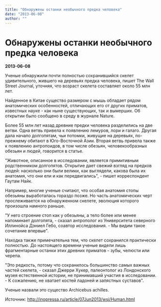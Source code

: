 ```yaml
---
title: "Обнаружены останки необычного предка человека"
date: "2013-06-08"
author: ""
---
```


# Обнаружены останки необычного предка человека

**2013-06-08** 

Ученые обнаружили почти полностью сохранившийся скелет удивительного, жившего на деревьях предка человека, пишет The Wall Street Journal, уточняя, что возраст скелета составляет около 55 млн лет.

Найденное в Китае существо размером с мышь обладает рядом анатомических особенностей, отличающих его от других приматов, известных науке - как ныне существующих, так и вымерших. Об открытии было сообщено в среду в журнале Nature.

Более 55 млн лет назад древние предки человека разделились на две ветви. Одна ветвь привела к появлению лемуров, лори и галаго. Другая дала начало долгопятам, чьи потомки, живущие на деревьях, по-прежнему обитают в Юго-Восточной Азии. Вторая ветвь привела также к появлению антропоидов, в том числе обезьян, человекообразных обезьян и людей, говорится в статье.

"Животное, описанное в исследовании, является примитивным родственником долгопятов. Открытие дает свежий взгляд на предков людей: насколько они были велики, как выглядели, какова была их анатомия, что они ели и как передвигались", - пишет корреспондент Гаутам Найк.

Например, многие ученые считают, что особая анатомия стопы обезьяны выработалась гораздо позже. Но часть анатомических черт прослеживается на обнаруженном скелете, эволюция которого произошла намного раньше.

"У него строение стоп как у обезьяны, а тело более или менее напоминает долгопята, - сказал антрополог из Университета северного Иллинойса Дэниел Гебо, соавтор исследования. - Мы видим такое сочетание впервые".

Находка также примечательна тем, что скелет сохранился практически полностью. До настоящего времени ученые видели лишь фрагментарные останки этих древних приматов - зубы, челюсти или черепа.

"Это редкость, потому что сохранилось большинство самых важных частей скелета, - сказал Джерри Хукер, палеонтолог из Лондонского музея естественной истории, не принимавший участия в исследовании. - К сожалению, не хватает костей ладоней и запястных суставов".

Ученые назвали это существо Archicebus achilles.

Источник: http://inopressa.ru/article/07Jun2013/wsj/Human.html